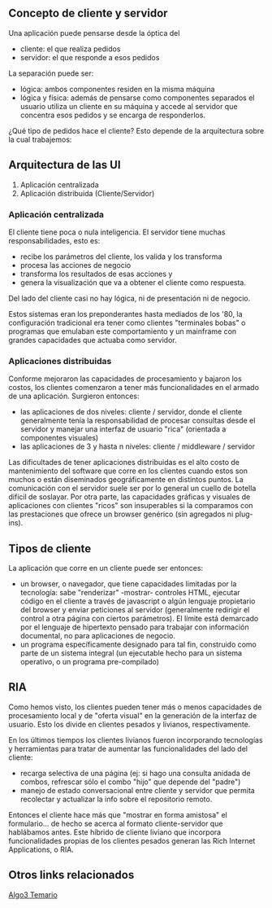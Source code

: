 Concepto de cliente y servidor
------------------------------

Una aplicación puede pensarse desde la óptica del

-   cliente: el que realiza pedidos
-   servidor: el que responde a esos pedidos

La separación puede ser:

-   lógica: ambos componentes residen en la misma máquina
-   lógica y física: además de pensarse como componentes separados el usuario utiliza un cliente en su máquina y accede al servidor que concentra esos pedidos y se encarga de responderlos.

¿Qué tipo de pedidos hace el cliente? Esto depende de la arquitectura sobre la cual trabajemos:

Arquitectura de las UI
----------------------

1.  Aplicación centralizada
2.  Aplicación distribuida (Cliente/Servidor)

### Aplicación centralizada

El cliente tiene poca o nula inteligencia. El servidor tiene muchas responsabilidades, esto es:

-   recibe los parámetros del cliente, los valida y los transforma
-   procesa las acciones de negocio
-   transforma los resultados de esas acciones y
-   genera la visualización que va a obtener el cliente como respuesta.

Del lado del cliente casi no hay lógica, ni de presentación ni de negocio.

Estos sistemas eran los preponderantes hasta mediados de los '80, la configuración tradicional era tener como clientes "terminales bobas" o programas que emulaban este comportamiento y un mainframe con grandes capacidades que actuaba como servidor.

### Aplicaciones distribuidas

Conforme mejoraron las capacidades de procesamiento y bajaron los costos, los clientes comenzaron a tener más funcionalidades en el armado de una aplicación. Surgieron entonces:

-   las aplicaciones de dos niveles: cliente / servidor, donde el cliente generalmente tenía la responsabilidad de procesar consultas desde el servidor y manejar una interfaz de usuario "rica" (orientada a componentes visuales)
-   las aplicaciones de 3 y hasta n niveles: cliente / middleware / servidor

Las dificultades de tener aplicaciones distribuidas es el alto costo de mantenimiento del software que corre en los clientes cuando estos son muchos o están diseminados geográficamente en distintos puntos. La comunicación con el servidor suele ser por lo general un cuello de botella difícil de soslayar. Por otra parte, las capacidades gráficas y visuales de aplicaciones con clientes "ricos" son insuperables si la comparamos con las prestaciones que ofrece un browser genérico (sin agregados ni plug-ins).

Tipos de cliente
----------------

La aplicación que corre en un cliente puede ser entonces:

-   un browser, o navegador, que tiene capacidades limitadas por la tecnología: sabe "renderizar" -mostrar- controles HTML, ejecutar código en el cliente a través de javascript o algún lenguaje propietario del browser y enviar peticiones al servidor (generalmente redirigir el control a otra página con ciertos parámetros). El límite está demarcado por el lenguaje de hipertexto pensado para trabajar con información documental, no para aplicaciones de negocio.
-   un programa específicamente designado para tal fin, construido como parte de un sistema integral (un ejecutable hecho para un sistema operativo, o un programa pre-compilado)

RIA
---

Como hemos visto, los clientes pueden tener más o menos capacidades de procesamiento local y de "oferta visual" en la generación de la interfaz de usuario. Esto los divide en clientes pesados y livianos, respectivamente.

En los últimos tiempos los clientes livianos fueron incorporando tecnologías y herramientas para tratar de aumentar las funcionalidades del lado del cliente:

-   recarga selectiva de una página (ej: si hago una consulta anidada de combos, refrescar sólo el combo "hijo" que depende del "padre")
-   manejo de estado conversacional entre cliente y servidor que permita recolectar y actualizar la info sobre el repositorio remoto.

Entonces el cliente hace más que "mostrar en forma amistosa" el formulario... de hecho se acerca al formato cliente-servidor que hablábamos antes. Este híbrido de cliente liviano que incorpora funcionalidades propias de los clientes pesados generan las Rich Internet Applications, o RIA.

Otros links relacionados
------------------------

[Algo3 Temario](algo3-temario.html)
